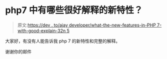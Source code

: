 # php7 中有哪些很好解释的新特性？

> 原文:[https://dev . to/ajay developer/what-the-new-features-in-PHP 7-with-good-explain-32n 5](https://dev.to/ajaydeveloper/what-are-the-new-features-in-php7-with-good-explanation--32n5)

大家好，有没有人能告诉我 php 7 的新特性和完整的解释。

谢谢你的邮件